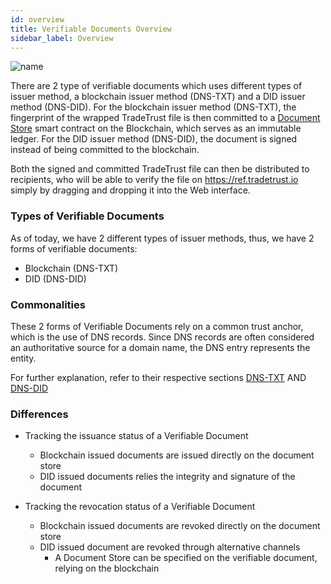 ```yaml
---
id: overview
title: Verifiable Documents Overview
sidebar_label: Overview
---
```


![name](/docs/topics/introduction/verifiable-documents/issuance-flow.png)

There are 2 type of verifiable documents which uses different types of issuer method, a blockchain issuer method (DNS-TXT) and a DID issuer method (DNS-DID). For the blockchain issuer method (DNS-TXT), the fingerprint of the wrapped TradeTrust file is then committed to a [Document Store](https://github.com/Open-Attestation/document-store) smart contract on the Blockchain, which serves as an immutable ledger. For the DID issuer method (DNS-DID), the document is signed instead of being committed to the blockchain.

Both the signed and committed TradeTrust file can then be distributed to recipients, who will be able to verify the file on https://ref.tradetrust.io simply by dragging and dropping it into the Web interface.

### Types of Verifiable Documents

As of today, we have 2 different types of issuer methods, thus, we have 2 forms of verifiable documents:

- Blockchain (DNS-TXT)
- DID (DNS-DID)

### Commonalities

These 2 forms of Verifiable Documents rely on a common trust anchor, which is the use of DNS records. Since DNS records are often considered an authoritative source for a domain name, the DNS entry represents the entity.

For further explanation, refer to their respective sections [DNS-TXT](/docs/how-tos/issuer/dns-txt) AND [DNS-DID](/docs/how-tos/issuer/dns-did)

### Differences

- Tracking the issuance status of a Verifiable Document

  - Blockchain issued documents are issued directly on the document store
  - DID issued documents relies the integrity and signature of the document

- Tracking the revocation status of a Verifiable Document

  - Blockchain issued documents are revoked directly on the document store
  - DID issued document are revoked through alternative channels
    - A Document Store can be specified on the verifiable document, relying on the blockchain
